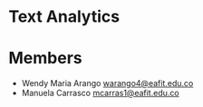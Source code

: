 # Text Analytics

# Members

* Wendy Maria Arango <warango4@eafit.edu.co>
* Manuela Carrasco <mcarras1@eafit.edu.co>